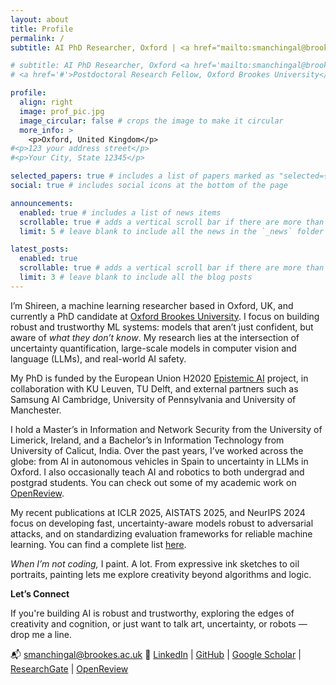 ```yaml
---
layout: about
title: Profile
permalink: /
subtitle: AI PhD Researcher, Oxford | <a href="mailto:smanchingal@brookes.ac.uk"><i class="fas fa-envelope"></i></a> <a href="https://www.linkedin.com/in/shireenkudukkil/" target="_blank" rel="noopener"><i class="fab fa-linkedin"></i> LinkedIn</a> <a href="https://scholar.google.co.uk/citations?hl=en&user=RioUSBEAAAAJ" target="_blank" rel="noopener"><i class="ai ai-google-scholar"></i> Google Scholar</a> <a href="https://www.researchgate.net/profile/Shireen-Kudukkil-Manchingal" target="_blank" rel="noopener"><i class="ai ai-researchgate"></i> ResearchGate</a> <a href="https://github.com/shireenkmanch" target="_blank" rel="noopener"><i class="fab fa-github"></i> GitHub</a>

# subtitle: AI PhD Researcher, Oxford <a href='mailto:smanchingal@brookes.ac.uk'>Email</a>, <a href='https://www.linkedin.com/in/shireenkudukkil/'>LinkedIn</a>, <a href='https://scholar.google.co.uk/citations?hl=en&user=RioUSBEAAAAJ'>Google Scholar</a>, <a href='https://www.researchgate.net/profile/Shireen-Kudukkil-Manchingal'>ResearchGate</a>, <a href='https://openreview.net/profile?id=~Shireen_Kudukkil_Manchingal1'>OpenReview</a>
# <a href='#'>Postdoctoral Research Fellow, Oxford Brookes University</a>. 

profile:
  align: right
  image: prof_pic.jpg
  image_circular: false # crops the image to make it circular
  more_info: >
    <p>Oxford, United Kingdom</p>
#<p>123 your address street</p>
#<p>Your City, State 12345</p>

selected_papers: true # includes a list of papers marked as "selected={true}"
social: true # includes social icons at the bottom of the page

announcements:
  enabled: true # includes a list of news items
  scrollable: true # adds a vertical scroll bar if there are more than 3 news items
  limit: 5 # leave blank to include all the news in the `_news` folder

latest_posts:
  enabled: true
  scrollable: true # adds a vertical scroll bar if there are more than 3 new posts items
  limit: 3 # leave blank to include all the blog posts
---
```


I’m Shireen, a machine learning researcher based in Oxford, UK, and currently a PhD candidate at [Oxford Brookes University](https://www.brookes.ac.uk/profiles/student/shireen-kudukkil-manchingal). I focus on building robust and trustworthy ML systems: models that aren’t just confident, but aware of *what they don’t know*. My research lies at the intersection of uncertainty quantification, large-scale models in computer vision and language (LLMs), and real-world AI safety. 

My PhD is funded by the European Union H2020 [Epistemic AI](https://www.epistemic-ai.eu/home) project, in collaboration with KU Leuven, TU Delft, and external partners such as Samsung AI Cambridge, University of Pennsylvania and University of Manchester.

I hold a Master’s in Information and Network Security from the University of Limerick, Ireland, and a Bachelor’s in Information Technology from University of Calicut, India. Over the past years, I’ve worked across the globe: from AI in autonomous vehicles in Spain to uncertainty in LLMs in Oxford. I also occasionally teach AI and robotics to both undergrad and postgrad students. You can check out some of my academic work on [OpenReview](https://openreview.net/profile?id=~Shireen_Kudukkil_Manchingal1).

My recent publications at ICLR 2025, AISTATS 2025, and NeurIPS 2024 focus on developing fast, uncertainty-aware models robust to adversarial attacks, and on standardizing evaluation frameworks for reliable machine learning. You can find a complete list [here](https://shireenkmanch.github.io/publications/).

*When I’m not coding,* I paint. A lot. From expressive ink sketches to oil portraits, painting lets me explore creativity beyond algorithms and logic.

**Let’s Connect**

If you're building AI is robust and trustworthy, exploring the edges of creativity and cognition, or just want to talk art, uncertainty, or robots — drop me a line.

📬 smanchingal@brookes.ac.uk
🔗 [LinkedIn](https://www.linkedin.com/in/shireenkudukkil/) | [GitHub](https://github.com/shireenkmanch/) | [Google Scholar](https://scholar.google.co.uk/citations?hl=en&user=RioUSBEAAAAJ) | [ResearchGate](https://www.researchgate.net/profile/Shireen-Kudukkil-Manchingal) | [OpenReview](https://openreview.net/profile?id=~Shireen_Kudukkil_Manchingal1)



<!-- Put your address / P.O. box / other info right below your picture. You can also disable any of these elements by editing `profile` property of the YAML header of your `_pages/about.md`. Edit `_bibliography/papers.bib` and Jekyll will render your [publications page](/al-folio/publications/) automatically. -->

<!-- Link to your social media connections, too. This theme is set up to use [Font Awesome icons](https://fontawesome.com/) and [Academicons](https://jpswalsh.github.io/academicons/), like the ones below. Add your Facebook, Twitter, LinkedIn, Google Scholar, or just disable all of them. -->
